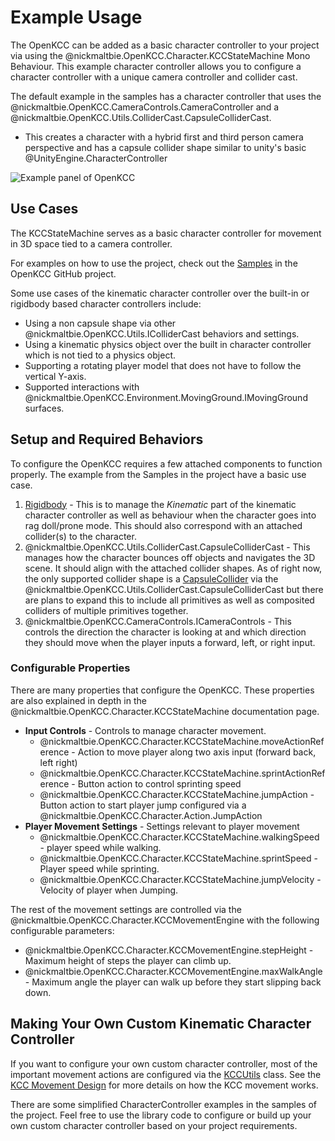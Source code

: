 # Example Usage

The OpenKCC can be added as a basic character controller to your project
via using the
@nickmaltbie.OpenKCC.Character.KCCStateMachine
Mono Behaviour. This example character controller allows you to configure
a character controller with a unique camera controller and collider cast.

The default example in the samples has a character controller that
uses the @nickmaltbie.OpenKCC.CameraControls.CameraController
and a @nickmaltbie.OpenKCC.Utils.ColliderCast.CapsuleColliderCast.

- This creates a character with a hybrid first and third person camera
  perspective and has a capsule collider shape similar to unity's basic
  @UnityEngine.CharacterController

![Example panel of OpenKCC](../resources/example-usage-openkcc.png)

## Use Cases

The KCCStateMachine serves as a basic character controller
for movement in 3D space tied to a camera controller.

For examples on how to use the project, check out the
[Samples](https://github.com/nicholas-maltbie/OpenKCC/tree/main/Assets/Samples)
in the OpenKCC GitHub project.

Some use cases of the kinematic character controller over the built-in
or rigidbody based character controllers include:

- Using a non capsule shape via other
    @nickmaltbie.OpenKCC.Utils.IColliderCast behaviors and settings.
- Using a kinematic physics object over the built in character controller
    which is not tied to a physics object.
- Supporting a rotating player model that does not have to follow the vertical
    Y-axis.
- Supported interactions with
    @nickmaltbie.OpenKCC.Environment.MovingGround.IMovingGround surfaces.

## Setup and Required Behaviors

To configure the OpenKCC requires a few attached components to function
properly. The example from the Samples in the project have
a basic use case.

1. [Rigidbody](https://docs.unity3d.com/ScriptReference/Rigidbody.html) -
    This is to manage the _Kinematic_ part of the kinematic
    character controller as well as behaviour when the character goes into
    rag doll/prone mode. This should also correspond with an attached
    collider(s) to the character.
1. @nickmaltbie.OpenKCC.Utils.ColliderCast.CapsuleColliderCast -
    This manages how the character bounces off objects and navigates the 3D
    scene. It should align with the attached collider shapes.
    As of right now, the only supported collider shape is a
    [CapsuleCollider](https://docs.unity3d.com/ScriptReference/CapsuleCollider.html)
    via the @nickmaltbie.OpenKCC.Utils.ColliderCast.CapsuleColliderCast
    but there are plans to expand this to include all primitives as well
    as composited colliders of multiple primitives together.
1. @nickmaltbie.OpenKCC.CameraControls.ICameraControls -
    This controls the direction the character is looking at and which direction
    they should move when the player inputs a forward, left, or right
    input.

### Configurable Properties

There are many properties that configure the OpenKCC. These properties
are also explained in depth in the @nickmaltbie.OpenKCC.Character.KCCStateMachine
documentation page.

- **Input Controls** - Controls to manage character movement.
    - @nickmaltbie.OpenKCC.Character.KCCStateMachine.moveActionReference
        \- Action to move player along two axis input
        (forward back, left right)
    - @nickmaltbie.OpenKCC.Character.KCCStateMachine.sprintActionReference
        \- Button action to control sprinting speed
    - @nickmaltbie.OpenKCC.Character.KCCStateMachine.jumpAction
        \- Button action to start player jump configured via a
        @nickmaltbie.OpenKCC.Character.Action.JumpAction
- **Player Movement Settings** - Settings relevant to player movement
    - @nickmaltbie.OpenKCC.Character.KCCStateMachine.walkingSpeed
        \- player speed while walking.
    - @nickmaltbie.OpenKCC.Character.KCCStateMachine.sprintSpeed
        \- Player speed while sprinting.
    - @nickmaltbie.OpenKCC.Character.KCCStateMachine.jumpVelocity
        \- Velocity of player when Jumping.

The rest of the movement settings are controlled
via the @nickmaltbie.OpenKCC.Character.KCCMovementEngine
with the following configurable parameters:

- @nickmaltbie.OpenKCC.Character.KCCMovementEngine.stepHeight
    \- Maximum height of steps the player can climb up.
- @nickmaltbie.OpenKCC.Character.KCCMovementEngine.maxWalkAngle
    \- Maximum angle the player can walk up before
    they start slipping back down.

## Making Your Own Custom Kinematic Character Controller

If you want to configure your own custom character controller,
most of the important movement actions are configured via the
[KCCUtils](xref:nickmaltbie.OpenKCC.Utils.KCCUtils) class.
See the [KCC Movement Design](kcc-design/kcc-movement.md) for more details
on how the KCC movement works.

There are some simplified CharacterController examples in the samples
of the project. Feel free to use the library code to configure or build
up your own custom character controller based on your project requirements.
